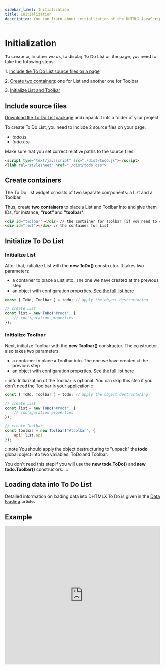 ```yaml
---
sidebar_label: Initialization
title: Initialization
description: You can learn about initialization of the DHTMLX JavaScript To Do List in the documentation. Browse developer guides and API reference, try out code examples and live demos, and download a free 30-day evaluation version of DHTMLX To Do List.
---
```


# Initialization


To create or, in other words, to display To Do List on the page, you need to take the following steps:

1\. [Include the To Do List source files on a page](#include-source-files)

2\. [Create two containers](#create-containers): one for List and another one for Toolbar

3\. [Initialize List and Toolbar](#initialize-to-do-list)

## Include source files

[Download the To Do List package](https://dhtmlx.com/docs/products/dhtmlxTodo/download.shtml) and unpack it into a folder of your project.

To create To Do List, you need to include 2 source files on your page:

- *todo.js*
- *todo.css*

Make sure that you set correct relative paths to the source files:

~~~html title="index.html"
<script type="text/javascript" src="./dist/todo.js"></script>  
<link rel="stylesheet" href="./dist/todo.css">    
~~~

## Create containers

The To Do List widget consists of two separate components: a List and a Toolbar. 

Thus, create **two containers** to place a List and Toolbar into and give them IDs, for instance, **"root"** and **"toolbar"**:


~~~html title="index.html"
<div id="toolbar"></div> // the container for Toolbar (if you need to create To Do List with its Toolbar)
<div id="root"></div> // the container for List
~~~

## Initialize To Do List

### Initialize List

After that, initialize List with the **new ToDo()** constructor. It takes two parameters:

- a container to place a List into. The one we have created at the previous step
- an object with configuration properties. [See the full list here](api/overview/configs_overview.md)

~~~js title="index.js"
const { ToDo, Toolbar } = todo; // apply the object destructuring

// create List
const list = new ToDo("#root", {
    // configuration properties
});
~~~

### Initialize Toolbar

Next, initialize Toolbar with the **new Toolbar()** constructor. The constructor also takes two parameters:

- a container to place a Toolbar into. The one we have created at the previous step
- an object with configuration properties. [See the full list here](category/toolbar-properties.md)

:::info
Initialization of the Toolbar is optional. You can skip this step if you don't need the Toolbar in your application
:::

~~~js {9-11} title="index.js"
const { ToDo, Toolbar } = todo; // apply the object destructuring

// create List
const list = new ToDo("#root", {
    // configuration properties
});

// create Toolbar
const toolbar = new Toolbar("#toolbar", {
    api: list.api
});
~~~

:::note
You should apply the object destructuring to "unpack" the **todo** global object into two variables: ToDo and Toolbar. 

You don't need this step if you will use the **new todo.ToDo()** and **new todo.Toolbar()** constructors.
:::

## Loading data into To Do List

Detailed information on loading data into DHTMLX To Do is given in the [Data loading](guides/loading_data.md) article.

## Example

<iframe src="https://snippet.dhtmlx.com/3vwlbwee?mode=js" frameborder="0" class="snippet_iframe" width="100%" height="450"></iframe>

